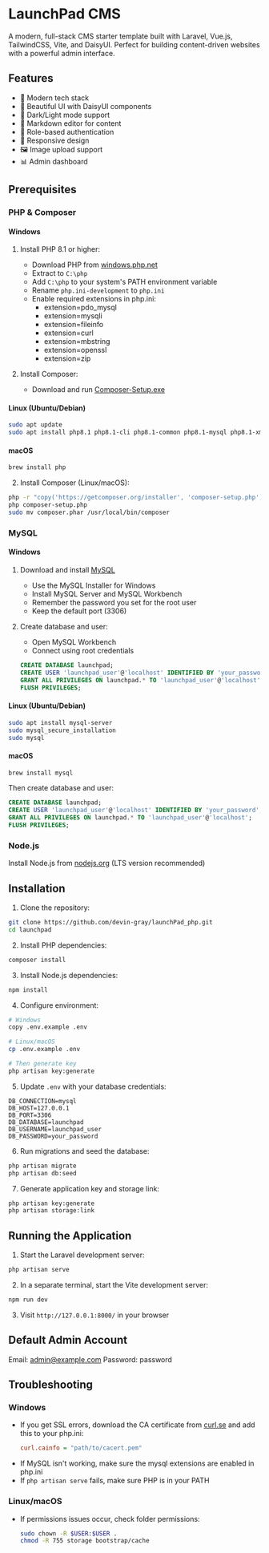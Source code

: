 # LaunchPad CMS

A modern, full-stack CMS starter template built with Laravel, Vue.js, TailwindCSS, Vite, and DaisyUI. Perfect for building content-driven websites with a powerful admin interface.

## Features

- 🚀 Modern tech stack
- 🎨 Beautiful UI with DaisyUI components
- 🌙 Dark/Light mode support
- 📝 Markdown editor for content
- 🔐 Role-based authentication
- 📱 Responsive design
- 🖼️ Image upload support
- 📊 Admin dashboard

## Prerequisites

### PHP & Composer

#### Windows
1. Install PHP 8.1 or higher:
   - Download PHP from [windows.php.net](https://windows.php.net/download/)
   - Extract to `C:\php`
   - Add `C:\php` to your system's PATH environment variable
   - Rename `php.ini-development` to `php.ini`
   - Enable required extensions in php.ini:
     - extension=pdo_mysql
     - extension=mysqli
     - extension=fileinfo
     - extension=curl
     - extension=mbstring
     - extension=openssl
     - extension=zip

2. Install Composer:
   - Download and run [Composer-Setup.exe](https://getcomposer.org/Composer-Setup.exe)

#### Linux (Ubuntu/Debian)
```bash
sudo apt update
sudo apt install php8.1 php8.1-cli php8.1-common php8.1-mysql php8.1-xml php8.1-curl php8.1-mbstring php8.1-zip
```

#### macOS
```bash
brew install php
```

2. Install Composer (Linux/macOS):
```bash
php -r "copy('https://getcomposer.org/installer', 'composer-setup.php');"
php composer-setup.php
sudo mv composer.phar /usr/local/bin/composer
```

### MySQL

#### Windows
1. Download and install [MySQL](https://dev.mysql.com/downloads/installer/)
   - Use the MySQL Installer for Windows
   - Install MySQL Server and MySQL Workbench
   - Remember the password you set for the root user
   - Keep the default port (3306)

2. Create database and user:
   - Open MySQL Workbench
   - Connect using root credentials
   ```sql
   CREATE DATABASE launchpad;
   CREATE USER 'launchpad_user'@'localhost' IDENTIFIED BY 'your_password';
   GRANT ALL PRIVILEGES ON launchpad.* TO 'launchpad_user'@'localhost';
   FLUSH PRIVILEGES;
   ```

#### Linux (Ubuntu/Debian)
```bash
sudo apt install mysql-server
sudo mysql_secure_installation
sudo mysql
```

#### macOS
```bash
brew install mysql
```

Then create database and user:
```sql
CREATE DATABASE launchpad;
CREATE USER 'launchpad_user'@'localhost' IDENTIFIED BY 'your_password';
GRANT ALL PRIVILEGES ON launchpad.* TO 'launchpad_user'@'localhost';
FLUSH PRIVILEGES;
```

### Node.js
Install Node.js from [nodejs.org](https://nodejs.org/) (LTS version recommended)

## Installation

1. Clone the repository:
```bash
git clone https://github.com/devin-gray/launchPad_php.git
cd launchpad
```

2. Install PHP dependencies:
```bash
composer install
```

3. Install Node.js dependencies:
```bash
npm install
```

4. Configure environment:
```bash
# Windows
copy .env.example .env

# Linux/macOS
cp .env.example .env

# Then generate key
php artisan key:generate
```

5. Update `.env` with your database credentials:
```
DB_CONNECTION=mysql
DB_HOST=127.0.0.1
DB_PORT=3306
DB_DATABASE=launchpad
DB_USERNAME=launchpad_user
DB_PASSWORD=your_password
```

6. Run migrations and seed the database:
```bash
php artisan migrate
php artisan db:seed
```

7. Generate application key and storage link:
```bash
php artisan key:generate
php artisan storage:link
```

## Running the Application

1. Start the Laravel development server:
```bash
php artisan serve
```

2. In a separate terminal, start the Vite development server:
```bash
npm run dev
```

3. Visit `http://127.0.0.1:8000/` in your browser

## Default Admin Account

Email: admin@example.com
Password: password

## Troubleshooting

### Windows
- If you get SSL errors, download the CA certificate from [curl.se](https://curl.se/ca/cacert.pem) and add this to your php.ini:
  ```ini
  curl.cainfo = "path/to/cacert.pem"
  ```
- If MySQL isn't working, make sure the mysql extensions are enabled in php.ini
- If `php artisan serve` fails, make sure PHP is in your PATH

### Linux/macOS
- If permissions issues occur, check folder permissions:
  ```bash
  sudo chown -R $USER:$USER .
  chmod -R 755 storage bootstrap/cache
  ```
